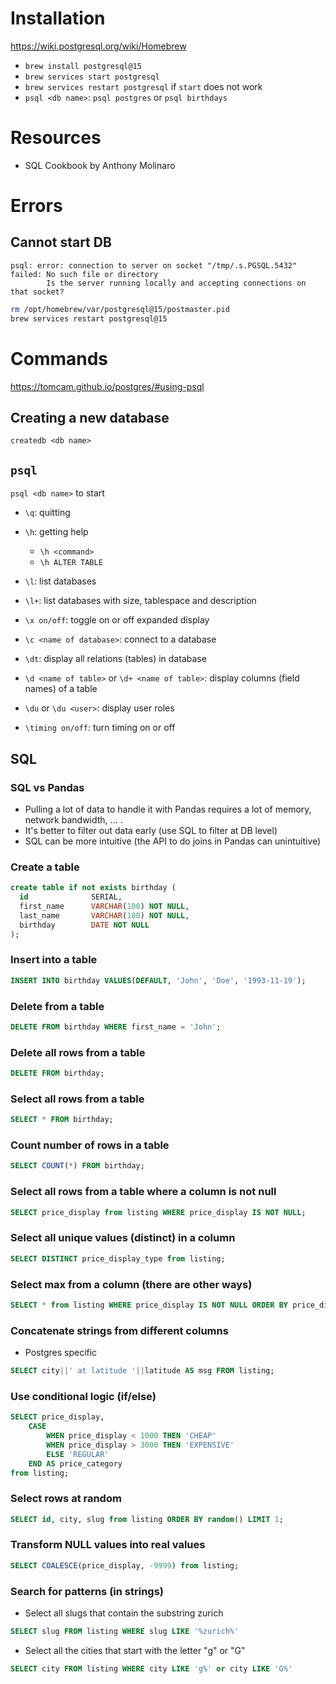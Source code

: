 # Installation

https://wiki.postgresql.org/wiki/Homebrew

- `brew install postgresql@15`
- `brew services start postgresql`
- `brew services restart postgresql` if `start` does not work
- `psql <db name>`: `psql postgres` or `psql birthdays`

# Resources

- SQL Cookbook by Anthony Molinaro

# Errors

## Cannot start DB

```
psql: error: connection to server on socket "/tmp/.s.PGSQL.5432" failed: No such file or directory
        Is the server running locally and accepting connections on that socket?
```
```bash
rm /opt/homebrew/var/postgresql@15/postmaster.pid
brew services restart postgresql@15
```

# Commands

https://tomcam.github.io/postgres/#using-psql

## Creating a new database

`createdb <db name>`

## `psql`

`psql <db name>` to start

- `\q`: quitting
- `\h`: getting help
  - `\h <command>`
  - `\h ALTER TABLE`

- `\l`: list databases
- `\l+`: list databases with size, tablespace and description
- `\x on/off`: toggle on or off expanded display
- `\c <name of database>`: connect to a database
- `\dt`: display all relations (tables) in database
- `\d <name of table>` or `\d+ <name of table>`: display columns (field names) of a table
- `\du` or `\du <user>`: display user roles
- `\timing on/off`: turn timing on or off

## SQL

### SQL vs Pandas

- Pulling a lot of data to handle it with Pandas requires a lot of memory,
network bandwidth, ... .
- It's better to filter out data early (use SQL to filter at DB level)
- SQL can be more intuitive (the API to do joins in Pandas can unintuitive)

### Create a table

```SQL
create table if not exists birthday (
  id              SERIAL,
  first_name      VARCHAR(100) NOT NULL, 
  last_name       VARCHAR(100) NOT NULL,
  birthday        DATE NOT NULL
);
```

### Insert into a table

```SQL
INSERT INTO birthday VALUES(DEFAULT, 'John', 'Doe', '1993-11-19');
```

### Delete from a table

```SQL
DELETE FROM birthday WHERE first_name = 'John';
```

### Delete all rows from a table

```SQL
DELETE FROM birthday;
```

### Select all rows from a table

```SQL
SELECT * FROM birthday;
```

### Count number of rows in a table

```SQL
SELECT COUNT(*) FROM birthday;
```

### Select all rows from a table where a column is not null

```SQL
SELECT price_display from listing WHERE price_display IS NOT NULL;
```

### Select all unique values (distinct) in a column

```SQL
SELECT DISTINCT price_display_type from listing;
```

### Select max from a column (there are other ways)

```SQL
SELECT * from listing WHERE price_display IS NOT NULL ORDER BY price_display DESC LIMIT 1;
```

### Concatenate strings from different columns

- Postgres specific

```SQL
SELECT city||' at latitude '||latitude AS msg FROM listing;
```

### Use conditional logic (if/else)

```SQL
SELECT price_display,
    CASE 
        WHEN price_display < 1000 THEN 'CHEAP'
        WHEN price_display > 3000 THEN 'EXPENSIVE'
        ELSE 'REGULAR' 
    END AS price_category
from listing;
```

### Select rows at random

```SQL
SELECT id, city, slug from listing ORDER BY random() LIMIT 1;
```

### Transform NULL values into real values

```SQL
SELECT COALESCE(price_display, -9999) from listing;
```

### Search for patterns (in strings)

- Select all slugs that contain the substring zurich

```SQL
SELECT slug FROM listing WHERE slug LIKE '%zurich%'
```

- Select all the cities that start with the letter "g" or "G"

```SQL
SELECT city FROM listing WHERE city LIKE 'g%' or city LIKE 'G%'
```
